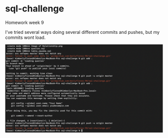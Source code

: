 # sql-challenge
Homework week 9


I've tried several ways doing several different commits and pushes, but my commits wont load.

![Error Image1](https://github.com/berlyflores-98/sql-challenge/blob/main/Commit_errors.png)
